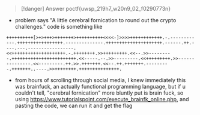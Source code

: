 >[!danger] Answer
>poctf{uwsp_219h7_w20n9_02_f0290773n}
- problem says "A little cerebral fornication to round out the crypto challenges."
code is something like
```brainfuck
++++++++++[>+>+++>+++++++>++++++++++<<<<-]>>>>++++++++++++.-.------------.+++++++++++++++++.--------------.+++++++++++++++++++++.------.++.----.---.-----------------.<<++++++++++++++++++++.-.++++++++.>>+++++++++.<<--.>>---------.++++++++++++++++++++++++.<<-----.--.>>---------.<<+++++++++.>>---------------.<<---------.++.>>.+++++++.<<--.++.+++++++.---------.+++++++..----.>>++++++++.+++++++++++++++.
```
- from hours of scrolling through social media, I knew immediately this was brainfuck, an actually functional programming language, but if u couldn't tell, "cerebral fornication" more bluntly put is brain fuck, so using https://www.tutorialspoint.com/execute_brainfk_online.php, and pasting the code, we can run it and get the flag